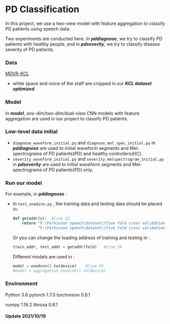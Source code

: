 # PD Classification
In this project,  we use a two-view model with feature aggregation to classify PD patients using speech data. 

Two experiments are conducted here. In ***pddiagnose***, we try to classify PD patients with healthy people, and in ***pdseverity***, we try to classify disease severity of PD patients.

### Data

[MDVR-KCL](https://zenodo.org/record/2867216#.YW57GNy-uUl)

- white space and voice of the staff are cropped in our ***KCL dataset optimized***

### Model

In ***model***, *one-dim/two-dim/dual-view* CNN models with feature aggregation are used in our project to classify PD patients. 

### Low-level data initial

- `diagnose_waveform_initial.py` and `diagnose_mel_spec_initial.py` in ***pddiagnose*** are used to initial waveform segments and Mel-spectrograms of PD patients(PD) and healthy controllers(HC). 
- `severity_waveform_initial.py` and `severity_melspectrogram_initial.py` in ***pdseverity*** are used to initial waveform segments and Mel-spectrograms of PD patients(PD) only.

### Run our model

For example, in ***pddiagnose*** : 

- In `test_onedcnn.py` , the training data and testing data should be placed in:

  ```python
  def getaddr(x):  #line 22
      return "F:\Parkinson speech\dataset\\five fold cross validation\\" + str(x) + "\\train",\
             "F:\Parkinson speech\dataset\\five fold cross validation\\" + str(x) + "\\test"
  ```

  Or you can change the loading address of training and testing in :  

  ```python
  train_addr, test_addr = getaddr(fold)   #line 39
  ```

  Different models are used in : 

  ```python
  model = onedcnn().to(device)    #line 65
  #model = aggregation_onedcnn().to(device)
  ```

### Environment

Python  3.8   pytorch  1.7.0   torchvision  0.8.1   

numpy  1.19.2   librosa  0.8.1

#### Update 2021/10/19

